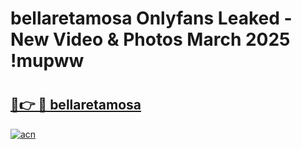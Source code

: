 # bellaretamosa Onlyfans Leaked - New Video & Photos March 2025 !mupww

# <h2><a href="https://2tuq47.iuczelnia.edu.pl?title=bellaretamosa&ref=mupww">🔗👉 🔴 bellaretamosa</a></h2>

[![acn](https://github.com/user-attachments/assets/0f9c940e-d8b0-45ae-aac7-cd30a18b3e1c)](https://2tuq47.iuczelnia.edu.pl?title=bellaretamosa&ref=mupww)

